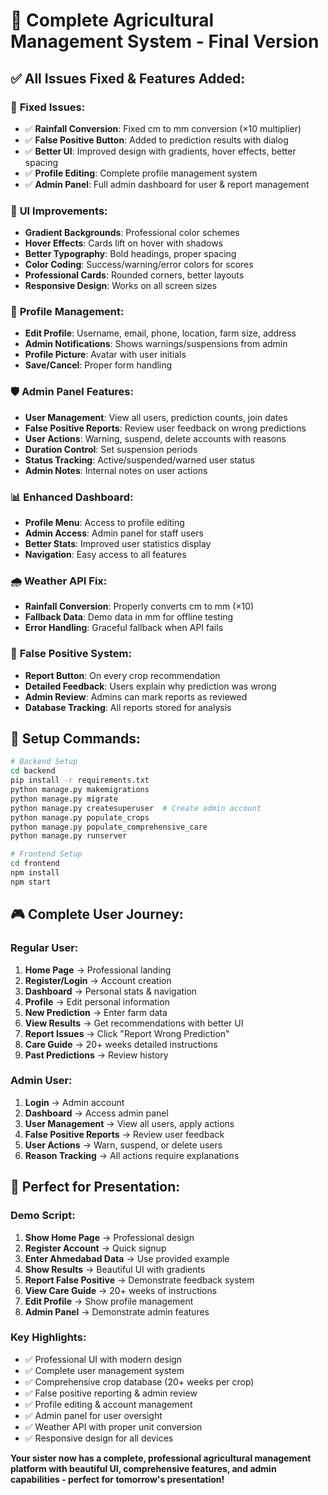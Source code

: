 # 🎯 Complete Agricultural Management System - Final Version

## ✅ All Issues Fixed & Features Added:

### 🔧 **Fixed Issues:**
- ✅ **Rainfall Conversion**: Fixed cm to mm conversion (×10 multiplier)
- ✅ **False Positive Button**: Added to prediction results with dialog
- ✅ **Better UI**: Improved design with gradients, hover effects, better spacing
- ✅ **Profile Editing**: Complete profile management system
- ✅ **Admin Panel**: Full admin dashboard for user & report management

### 🎨 **UI Improvements:**
- **Gradient Backgrounds**: Professional color schemes
- **Hover Effects**: Cards lift on hover with shadows
- **Better Typography**: Bold headings, proper spacing
- **Color Coding**: Success/warning/error colors for scores
- **Professional Cards**: Rounded corners, better layouts
- **Responsive Design**: Works on all screen sizes

### 👤 **Profile Management:**
- **Edit Profile**: Username, email, phone, location, farm size, address
- **Admin Notifications**: Shows warnings/suspensions from admin
- **Profile Picture**: Avatar with user initials
- **Save/Cancel**: Proper form handling

### 🛡️ **Admin Panel Features:**
- **User Management**: View all users, prediction counts, join dates
- **False Positive Reports**: Review user feedback on wrong predictions
- **User Actions**: Warning, suspend, delete accounts with reasons
- **Duration Control**: Set suspension periods
- **Status Tracking**: Active/suspended/warned user status
- **Admin Notes**: Internal notes on user actions

### 📊 **Enhanced Dashboard:**
- **Profile Menu**: Access to profile editing
- **Admin Access**: Admin panel for staff users
- **Better Stats**: Improved user statistics display
- **Navigation**: Easy access to all features

### 🌧️ **Weather API Fix:**
- **Rainfall Conversion**: Properly converts cm to mm (×10)
- **Fallback Data**: Demo data in mm for offline testing
- **Error Handling**: Graceful fallback when API fails

### 🚨 **False Positive System:**
- **Report Button**: On every crop recommendation
- **Detailed Feedback**: Users explain why prediction was wrong
- **Admin Review**: Admins can mark reports as reviewed
- **Database Tracking**: All reports stored for analysis

## 🚀 **Setup Commands:**

```bash
# Backend Setup
cd backend
pip install -r requirements.txt
python manage.py makemigrations
python manage.py migrate
python manage.py createsuperuser  # Create admin account
python manage.py populate_crops
python manage.py populate_comprehensive_care
python manage.py runserver

# Frontend Setup
cd frontend
npm install
npm start
```

## 🎮 **Complete User Journey:**

### **Regular User:**
1. **Home Page** → Professional landing
2. **Register/Login** → Account creation
3. **Dashboard** → Personal stats & navigation
4. **Profile** → Edit personal information
5. **New Prediction** → Enter farm data
6. **View Results** → Get recommendations with better UI
7. **Report Issues** → Click "Report Wrong Prediction"
8. **Care Guide** → 20+ weeks detailed instructions
9. **Past Predictions** → Review history

### **Admin User:**
1. **Login** → Admin account
2. **Dashboard** → Access admin panel
3. **User Management** → View all users, apply actions
4. **False Positive Reports** → Review user feedback
5. **User Actions** → Warn, suspend, or delete users
6. **Reason Tracking** → All actions require explanations

## 🎯 **Perfect for Presentation:**

### **Demo Script:**
1. **Show Home Page** → Professional design
2. **Register Account** → Quick signup
3. **Enter Ahmedabad Data** → Use provided example
4. **Show Results** → Beautiful UI with gradients
5. **Report False Positive** → Demonstrate feedback system
6. **View Care Guide** → 20+ weeks of instructions
7. **Edit Profile** → Show profile management
8. **Admin Panel** → Demonstrate admin features

### **Key Highlights:**
- ✅ Professional UI with modern design
- ✅ Complete user management system
- ✅ Comprehensive crop database (20+ weeks per crop)
- ✅ False positive reporting & admin review
- ✅ Profile editing & account management
- ✅ Admin panel for user oversight
- ✅ Weather API with proper unit conversion
- ✅ Responsive design for all devices

**Your sister now has a complete, professional agricultural management platform with beautiful UI, comprehensive features, and admin capabilities - perfect for tomorrow's presentation!**